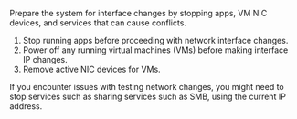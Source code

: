 &NewLine;

Prepare the system for interface changes by stopping apps, VM NIC devices, and services that can cause conflicts.

1. Stop running apps before proceeding with network interface changes.
2. Power off any running virtual machines (VMs) before making interface IP changes.
3. Remove active NIC devices for VMs.

If you encounter issues with testing network changes, you might need to stop services such as sharing services such as SMB, using the current IP address.